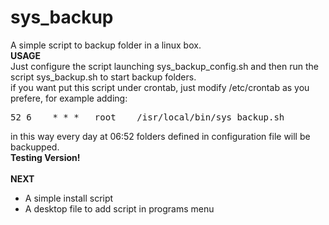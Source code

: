 sys_backup
==========

A simple script to backup folder in a linux box.<br />
<b>USAGE</b><br />
Just configure the script launching sys_backup_config.sh and then run the script sys_backup.sh to start backup folders.<br />
if you want put this script under crontab, just modify /etc/crontab as you prefere, for example adding:<br />
<pre>
52 6    * * *   root    /isr/local/bin/sys_backup.sh
</pre>
in this way every day at 06:52 folders defined in configuration file will be backupped.<br />
<b>Testing Version!</b><br /><br />
<b>NEXT</b><br />
- A simple install script
- A desktop file to add script in programs menu

